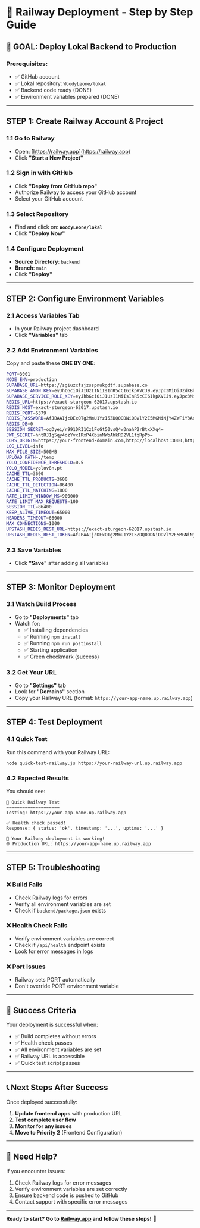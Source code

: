 # 🚂 Railway Deployment - Step by Step Guide

## 🎯 **GOAL: Deploy Lokal Backend to Production**

### **Prerequisites:**
- ✅ GitHub account
- ✅ Lokal repository: `WoodyLeone/lokal`
- ✅ Backend code ready (DONE)
- ✅ Environment variables prepared (DONE)

---

## **STEP 1: Create Railway Account & Project**

### **1.1 Go to Railway**
- Open: [https://railway.app](https://railway.app)
- Click **"Start a New Project"**

### **1.2 Sign in with GitHub**
- Click **"Deploy from GitHub repo"**
- Authorize Railway to access your GitHub account
- Select your GitHub account

### **1.3 Select Repository**
- Find and click on: **`WoodyLeone/lokal`**
- Click **"Deploy Now"**

### **1.4 Configure Deployment**
- **Source Directory**: `backend`
- **Branch**: `main`
- Click **"Deploy"**

---

## **STEP 2: Configure Environment Variables**

### **2.1 Access Variables Tab**
- In your Railway project dashboard
- Click **"Variables"** tab

### **2.2 Add Environment Variables**
Copy and paste these **ONE BY ONE**:

```bash
PORT=3001
NODE_ENV=production
SUPABASE_URL=https://sgiuzcfsjzsspnukgdtf.supabase.co
SUPABASE_ANON_KEY=eyJhbGciOiJIUzI1NiIsInR5cCI6IkpXVCJ9.eyJpc3MiOiJzdXBhYmFzZSIsInJlZiI6InNnaXV6Y2Zzanpzc3BudWtnZHRmIiwicm9sZSI6ImFub24iLCJpYXQiOjE3NTM2NDMwODUsImV4cCI6MjA2OTIxOTA4NX0.6tqRwlkTAYMBu149QQWdAJccHxrSilcY-KukT7ab0a8
SUPABASE_SERVICE_ROLE_KEY=eyJhbGciOiJIUzI1NiIsInR5cCI6IkpXVCJ9.eyJpc3MiOiJzdXBhYmFzZSIsInJlZiI6InNnaXV6Y2Zzanpzc3BudWtnZHRmIiwicm9sZSI6InNlcnZpY2Vfcm9sZSIsImlhdCI6MTc1MzY0MzA4NSwiZXhwIjoyMDY5MjE5MDg1fQ.GlOCkRSU-tBzmdLyv5BbFgdcap6h9KSX02bH0cgxE8o
REDIS_URL=https://exact-sturgeon-62017.upstash.io
REDIS_HOST=exact-sturgeon-62017.upstash.io
REDIS_PORT=6379
REDIS_PASSWORD=AfJBAAIjcDExOTg2MmU1YzI5ZDQ0ODNiODVlY2E5MGNiNjY4ZWFiY3AxMA
REDIS_DB=0
SESSION_SECRET=ogDyei/r991DRI1Cz1FoGt50vsQ4w3nahP2rBtxXXq4=
JWT_SECRET=hntRJ1g5qy4ozYvxIRxP4XbinMWoAhkRD2VL1tqRpPo=
CORS_ORIGIN=https://your-frontend-domain.com,http://localhost:3000,http://localhost:19006
LOG_LEVEL=info
MAX_FILE_SIZE=500MB
UPLOAD_PATH=./temp
YOLO_CONFIDENCE_THRESHOLD=0.5
YOLO_MODEL=yolov8n.pt
CACHE_TTL=3600
CACHE_TTL_PRODUCTS=3600
CACHE_TTL_DETECTION=86400
CACHE_TTL_MATCHING=1800
RATE_LIMIT_WINDOW_MS=900000
RATE_LIMIT_MAX_REQUESTS=100
SESSION_TTL=86400
KEEP_ALIVE_TIMEOUT=65000
HEADERS_TIMEOUT=66000
MAX_CONNECTIONS=1000
UPSTASH_REDIS_REST_URL=https://exact-sturgeon-62017.upstash.io
UPSTASH_REDIS_REST_TOKEN=AfJBAAIjcDExOTg2MmU1YzI5ZDQ0ODNiODVlY2E5MGNiNjY4ZWFiY3AxMA
```

### **2.3 Save Variables**
- Click **"Save"** after adding all variables

---

## **STEP 3: Monitor Deployment**

### **3.1 Watch Build Process**
- Go to **"Deployments"** tab
- Watch for:
  - ✅ Installing dependencies
  - ✅ Running `npm install`
  - ✅ Running `npm run postinstall`
  - ✅ Starting application
  - ✅ Green checkmark (success)

### **3.2 Get Your URL**
- Go to **"Settings"** tab
- Look for **"Domains"** section
- Copy your Railway URL (format: `https://your-app-name.up.railway.app`)

---

## **STEP 4: Test Deployment**

### **4.1 Quick Test**
Run this command with your Railway URL:
```bash
node quick-test-railway.js https://your-railway-url.up.railway.app
```

### **4.2 Expected Results**
You should see:
```
🚂 Quick Railway Test
====================
Testing: https://your-app-name.up.railway.app

✅ Health check passed!
Response: { status: 'ok', timestamp: '...', uptime: '...' }

🎉 Your Railway deployment is working!
🌐 Production URL: https://your-app-name.up.railway.app
```

---

## **STEP 5: Troubleshooting**

### **❌ Build Fails**
- Check Railway logs for errors
- Verify all environment variables are set
- Check if `backend/package.json` exists

### **❌ Health Check Fails**
- Verify environment variables are correct
- Check if `/api/health` endpoint exists
- Look for error messages in logs

### **❌ Port Issues**
- Railway sets PORT automatically
- Don't override PORT environment variable

---

## **🎯 Success Criteria**

Your deployment is successful when:
- ✅ Build completes without errors
- ✅ Health check passes
- ✅ All environment variables are set
- ✅ Railway URL is accessible
- ✅ Quick test script passes

---

## **📞 Next Steps After Success**

Once deployed successfully:
1. **Update frontend apps** with production URL
2. **Test complete user flow**
3. **Monitor for any issues**
4. **Move to Priority 2** (Frontend Configuration)

---

## **🚨 Need Help?**

If you encounter issues:
1. Check Railway logs for error messages
2. Verify environment variables are set correctly
3. Ensure backend code is pushed to GitHub
4. Contact support with specific error messages

---

**Ready to start? Go to [Railway.app](https://railway.app) and follow these steps!** 🚂 